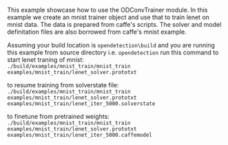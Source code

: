 This example showcase how to use the ODConvTrainer module. 
In this example we create an mnist trainer object and use that to 
train lenet on mnist data. The data is prepared from caffe's scripts. 
The solver and model definitation files are also borrowed from caffe's mnist example.

Assuming your build location is `opendetection\build` and you are running this example
from source directory i.e. `opendetection` run this command to start lenet traning of mnist:    
`./build/examples/mnist_train/mnist_train examples/mnist_train/lenet_solver.prototxt`    

to resume training from solverstate file:      
`./build/examples/mnist_train/mnist_train examples/mnist_train/lenet_solver.prototxt examples/mnist_train/lenet_iter_5000.solverstate`  

to finetune from pretrained weights:      
`./build/examples/mnist_train/mnist_train examples/mnist_train/lenet_solver.prototxt examples/mnist_train/lenet_iter_5000.caffemodel` 
